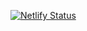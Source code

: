 [![Netlify Status](https://api.netlify.com/api/v1/badges/834d42b7-537f-48a5-888f-8a8a2d5d2ec8/deploy-status)](https://app.netlify.com/sites/nostrparty/deploys)